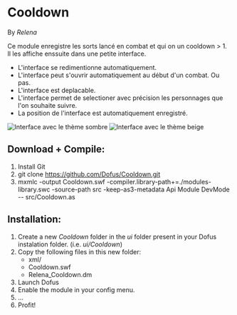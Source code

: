 Cooldown
=========

By *Relena* 

Ce module enregistre les sorts lancé en combat et qui on un cooldown > 1. Il les affiche enssuite dans une petite interface.

* L'interface se redimentionne automatiquement.
* L'interface peut s'ouvrir automatiquement au début d'un combat. Ou pas.
* L'interface est deplacable.
* L'interface permet de selectioner avec précision les personnages que l'on souhaite suivre.
* La position de l'interface est automatiquement enregistré.

![Interface avec le thème sombre](http://imageshack.us/a/img856/3005/srr0.png "Interface avec le thème sombre")
![Interface avec le thème beige](http://imageshack.us/a/img163/8457/rhb5.png "Interface avec le thème beige")

Download + Compile:
-------------------

1. Install Git
2. git clone https://github.com/Dofus/Cooldown.git
3. mxmlc -output Cooldown.swf -compiler.library-path+=./modules-library.swc -source-path src -keep-as3-metadata Api Module DevMode -- src/Cooldown.as

Installation:
-------------

1. Create a new *Cooldown* folder in the *ui* folder present in your Dofus instalation folder. (i.e. *ui/Cooldown*)
2. Copy the following files in this new folder:
    * xml/
    * Cooldown.swf
    * Relena_Cooldown.dm
3. Launch Dofus
4. Enable the module in your config menu.
5. ...
6. Profit!
